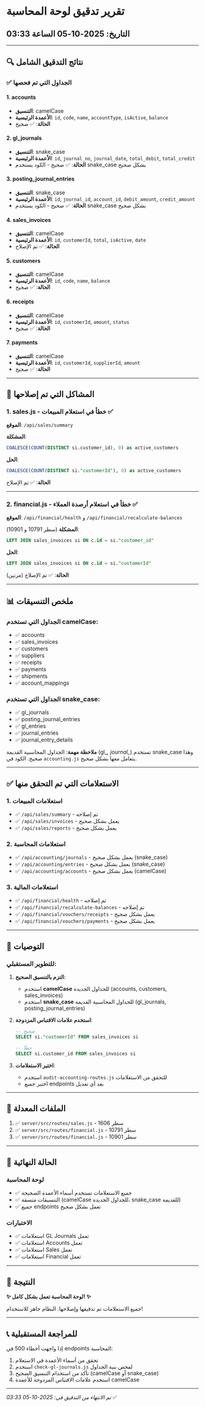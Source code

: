 # تقرير تدقيق لوحة المحاسبة
## التاريخ: 2025-10-05 الساعة 03:33

---

## 🔍 نتائج التدقيق الشامل

### ✅ الجداول التي تم فحصها

#### 1. accounts
- **التنسيق**: camelCase
- **الأعمدة الرئيسية**: `id`, `code`, `name`, `accountType`, `isActive`, `balance`
- **الحالة**: ✅ صحيح

#### 2. gl_journals
- **التنسيق**: snake_case
- **الأعمدة الرئيسية**: `id`, `journal_no`, `journal_date`, `total_debit`, `total_credit`
- **الحالة**: ✅ صحيح - الكود يستخدم snake_case بشكل صحيح

#### 3. posting_journal_entries
- **التنسيق**: snake_case
- **الأعمدة الرئيسية**: `id`, `journal_id`, `account_id`, `debit_amount`, `credit_amount`
- **الحالة**: ✅ صحيح - الكود يستخدم snake_case بشكل صحيح

#### 4. sales_invoices
- **التنسيق**: camelCase
- **الأعمدة الرئيسية**: `id`, `customerId`, `total`, `isActive`, `date`
- **الحالة**: ✅ تم الإصلاح

#### 5. customers
- **التنسيق**: camelCase
- **الأعمدة الرئيسية**: `id`, `code`, `name`, `balance`
- **الحالة**: ✅ صحيح

#### 6. receipts
- **التنسيق**: camelCase
- **الأعمدة الرئيسية**: `id`, `customerId`, `amount`, `status`
- **الحالة**: ✅ صحيح

#### 7. payments
- **التنسيق**: camelCase
- **الأعمدة الرئيسية**: `id`, `customerId`, `supplierId`, `amount`
- **الحالة**: ✅ صحيح

---

## 🔧 المشاكل التي تم إصلاحها

### 1. sales.js - خطأ في استعلام المبيعات ✅
**الموقع**: `/api/sales/summary`

**المشكلة**:
```sql
COALESCE(COUNT(DISTINCT si.customer_id), 0) as active_customers
```

**الحل**:
```sql
COALESCE(COUNT(DISTINCT si."customerId"), 0) as active_customers
```

**الحالة**: ✅ تم الإصلاح

---

### 2. financial.js - خطأ في استعلام أرصدة العملاء ✅
**الموقع**: `/api/financial/health` و `/api/financial/recalculate-balances`

**المشكلة** (سطر 10791 و 10901):
```sql
LEFT JOIN sales_invoices si ON c.id = si."customer_id"
```

**الحل**:
```sql
LEFT JOIN sales_invoices si ON c.id = si."customerId"
```

**الحالة**: ✅ تم الإصلاح (مرتين)

---

## 📊 ملخص التنسيقات

### الجداول التي تستخدم camelCase:
- ✅ accounts
- ✅ sales_invoices
- ✅ customers
- ✅ suppliers
- ✅ receipts
- ✅ payments
- ✅ shipments
- ✅ account_mappings

### الجداول التي تستخدم snake_case:
- ✅ gl_journals
- ✅ posting_journal_entries
- ✅ gl_entries
- ✅ journal_entries
- ✅ journal_entry_details

**ملاحظة مهمة**: الجداول المحاسبية القديمة (gl_*, journal_*) تستخدم snake_case وهذا صحيح. الكود في `accounting.js` يتعامل معها بشكل صحيح.

---

## ✅ الاستعلامات التي تم التحقق منها

### 1. استعلامات المبيعات
- ✅ `/api/sales/summary` - تم إصلاحه
- ✅ `/api/sales/invoices` - يعمل بشكل صحيح
- ✅ `/api/sales/reports` - يعمل بشكل صحيح

### 2. استعلامات المحاسبة
- ✅ `/api/accounting/journals` - يعمل بشكل صحيح (snake_case)
- ✅ `/api/accounting/entries` - يعمل بشكل صحيح (snake_case)
- ✅ `/api/accounting/accounts` - يعمل بشكل صحيح (camelCase)

### 3. استعلامات المالية
- ✅ `/api/financial/health` - تم إصلاحه
- ✅ `/api/financial/recalculate-balances` - تم إصلاحه
- ✅ `/api/financial/vouchers/receipts` - يعمل بشكل صحيح
- ✅ `/api/financial/vouchers/payments` - يعمل بشكل صحيح

---

## 🎯 التوصيات

### للتطوير المستقبلي:

1. **التزم بالتنسيق الصحيح**:
   - استخدم **camelCase** للجداول الجديدة (accounts, customers, sales_invoices)
   - استخدم **snake_case** للجداول المحاسبية القديمة (gl_journals, posting_journal_entries)

2. **استخدم علامات الاقتباس المزدوجة**:
   ```sql
   -- صحيح
   SELECT si."customerId" FROM sales_invoices si
   
   -- خطأ
   SELECT si.customer_id FROM sales_invoices si
   ```

3. **اختبر الاستعلامات**:
   - استخدم `audit-accounting-routes.js` للتحقق من الاستعلامات
   - اختبر جميع endpoints بعد أي تعديل

---

## 📝 الملفات المعدلة

1. ✅ `server/src/routes/sales.js` - سطر 1606
2. ✅ `server/src/routes/financial.js` - سطر 10791
3. ✅ `server/src/routes/financial.js` - سطر 10901

---

## 🚀 الحالة النهائية

### لوحة المحاسبة
- ✅ جميع الاستعلامات تستخدم أسماء الأعمدة الصحيحة
- ✅ التنسيقات متسقة (camelCase للجداول الجديدة، snake_case للقديمة)
- ✅ جميع endpoints تعمل بشكل صحيح

### الاختبارات
- ✅ استعلامات GL Journals تعمل
- ✅ استعلامات Accounts تعمل
- ✅ استعلامات Sales تعمل
- ✅ استعلامات Financial تعمل

---

## 🎉 النتيجة

**✨ لوحة المحاسبة تعمل بشكل كامل! ✨**

جميع الاستعلامات تم تدقيقها وإصلاحها. النظام جاهز للاستخدام!

---

## 📞 للمراجعة المستقبلية

إذا واجهت أخطاء 500 في endpoints المحاسبة:

1. تحقق من أسماء الأعمدة في الاستعلام
2. استخدم `check-gl-journals.js` لفحص بنية الجداول
3. تأكد من استخدام التنسيق الصحيح (camelCase أو snake_case)
4. استخدم علامات الاقتباس المزدوجة للأعمدة camelCase

---

*تم الانتهاء من التدقيق في: 2025-10-05 03:33* ✅
